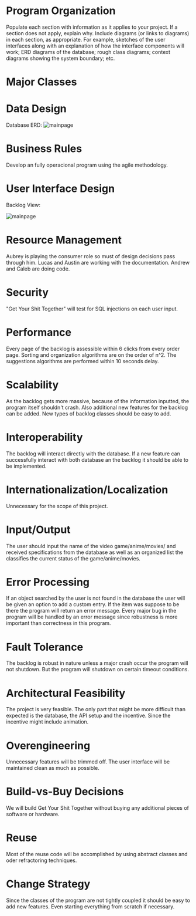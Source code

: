 # Program Organization

Populate each section with information as it applies to your project. If a section does not apply, explain why. Include diagrams (or links to diagrams) in each section, as appropriate. For example, sketches of the user interfaces along with an explanation of how the interface components will work; ERD diagrams of the database; rough class diagrams; context diagrams showing the system boundary; etc.

# Major Classes

# Data Design
Database ERD: ![mainpage](https://i.imgur.com/wFDEXKv.jpg)
# Business Rules
Develop an fully operacional program using the agile methodology.

# User Interface Design
Backlog View:

![mainpage](https://i.imgur.com/Wko9SKa.png)


# Resource Management
Aubrey is playing the consumer role so must of design decisions pass through him. Lucas and Austin are working with the documentation. Andrew and Caleb are doing code. 

# Security
"Get Your Shit Together" will test for SQL injections on each user input.

# Performance
Every page of the backlog is assessible within 6 clicks from every order page. Sorting and organization algorithms are on the order of n^2. The suggestions algorithms are performed within 10 seconds delay. 

# Scalability
  As the backlog gets more massive, because of the information inputted, the program itself shouldn't crash. Also additional new features for the backlog can be added. New types of backlog classes should be easy to add.        
# Interoperability
  The backlog will interact directly with the database. If a new feature can successfully interact with both database an the backlog it should be able to be implemented.


# Internationalization/Localization
Unnecessary for the scope of this project.

# Input/Output
The user should input the name of the video game/anime/movies/ and received specifications from the database as well as an organized list the classifies the current status of the game/anime/movies.   

# Error Processing
If an object searched by the user is not found in the database the user will be given an option to add a custom entry. If the item was suppose to be there the program will return an error message. Every major bug in the program will be handled by an error message since robustness is more important than correctness in this program.   
# Fault Tolerance
The backlog is robust in nature unless a major crash occur the program will not shutdown. But the program will shutdown on certain timeout conditions.

# Architectural Feasibility
The project is very feasible. The only part that might be more difficult than expected is the database, the API setup and the incentive. Since the incentive might include animation.

# Overengineering
Unnecessary features will be trimmed off. The user interface will be maintained clean as much as possible.   

# Build-vs-Buy Decisions
We will build Get Your Shit Together without buying any additional pieces of software or hardware.

# Reuse
Most of the reuse code will be accomplished by using abstract classes and oder refractoring techniques. 

# Change Strategy
Since the classes of the program are not tightly coupled it should be easy to add new features. Even starting everything from scratch if necessary.    

